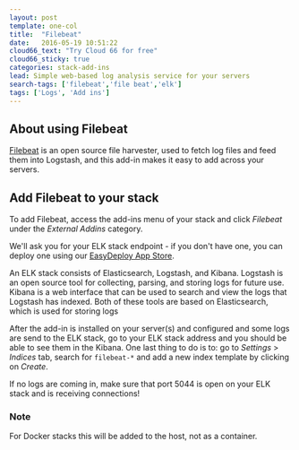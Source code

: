 ```yaml
---
layout: post
template: one-col
title:  "Filebeat"
date:   2016-05-19 10:51:22
cloud66_text: "Try Cloud 66 for free"
cloud66_sticky: true
categories: stack-add-ins
lead: Simple web-based log analysis service for your servers
search-tags: ['filebeat','file beat','elk']
tags: ['Logs', 'Add ins']
---
```


## About using Filebeat
[Filebeat](https://www.elastic.co/products/beats/filebeat) is an open source file harvester, used to fetch log files and feed them into Logstash, and this add-in makes it easy to add across your servers.

## Add Filebeat to your stack
To add Filebeat, access the add-ins menu of your stack and click _Filebeat_ under the _External Addins_ category.

We'll ask you for your ELK stack endpoint - if you don't have one, you can deploy one using our [EasyDeploy App Store](/deployment/easydeploy-repositories).

An ELK stack consists of Elasticsearch, Logstash, and Kibana. Logstash is an open source tool for collecting, parsing, and storing logs for future use. Kibana is a web interface that can be used to search and view the logs that Logstash has indexed. Both of these tools are based on Elasticsearch, which is used for storing logs

After the add-in is installed on your server(s) and configured and some logs are send to the ELK stack, go to your ELK stack address and you should be able to see them in the Kibana. One last thing to do is to: go to _Settings_ > _Indices_ tab, search for `filebeat-*` and add a new index template by clicking on _Create_.

If no logs are coming in, make sure that port 5044 is open on your ELK stack and is receiving connections!

<div class="notice notice-danger">
	<h3>Note</h3>
	<p>For Docker stacks this will be added to the host, not as a container.</p>
</div>
